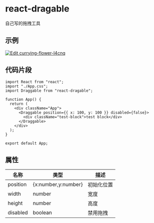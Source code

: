 # react-dragable

自己写的拖拽工具

## 示例

[![Edit currying-flower-l4cnq](https://codesandbox.io/static/img/play-codesandbox.svg)](https://codesandbox.io/s/currying-flower-l4cnq?fontsize=14&hidenavigation=1&theme=dark)

## 代码片段

```tsx
import React from "react";
import "./App.css";
import Draggable from "react-dragable";

function App() {
  return (
    <div className="App">
      <Draggable position={{ x: 100, y: 100 }} disabled={false}>
        <div className="test-block">test block</div>
      </Draggable>
    </div>
  );
}

export default App;
```

## 属性

| 名称     | 类型                | 描述       |
| -------- | ------------------- | ---------- |
| position | {x:number,y:number} | 初始化位置 |
| width    | number              | 宽度       |
| height   | number              | 高度       |
| disabled | boolean             | 禁用拖拽   |
